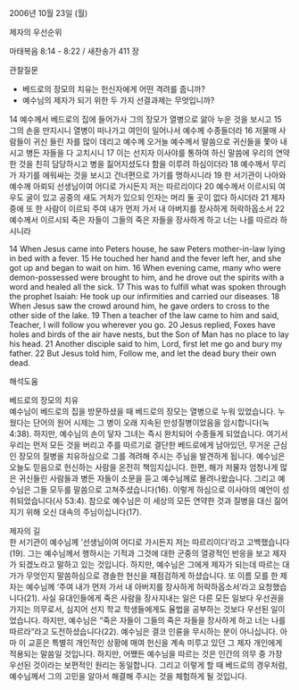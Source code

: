2006년 10월 23일 (월)

제자의 우선순위



마태복음 8:14 - 8:22 / 새찬송가 411 장


관찰질문

- 베드로의 장모의 치유는 헌신자에게 어떤 격려를 줍니까? 
- 예수님의 제자가 되기 위한 두 가지 선결과제는 무엇입니까?

14 예수께서 베드로의 집에 들어가사 그의 장모가 열병으로 앓아 누운 것을 보시고 15 그의 손을 만지시니 열병이 떠나가고 여인이 일어나서 예수께 수종들더라 16 저물매 사람들이 귀신 들린 자를 많이 데리고 예수께 오거늘 예수께서 말씀으로 귀신들을 쫓아 내시고 병든 자들을 다 고치시니 17 이는 선지자 이사야를 통하여 하신 말씀에 우리의 연약한 것을 친히 담당하시고 병을 짊어지셨도다 함을 이루려 하심이더라 18 예수께서 무리가 자기를 에워싸는 것을 보시고 건너편으로 가기를 명하시니라 19 한 서기관이 나아와 예수께 아뢰되 선생님이여 어디로 가시든지 저는 따르리이다 20 예수께서 이르시되 여우도 굴이 있고 공중의 새도 거처가 있으되 인자는 머리 둘 곳이 없다 하시더라 21 제자 중에 또 한 사람이 이르되 주여 내가 먼저 가서 내 아버지를 장사하게 허락하옵소서 22 예수께서 이르시되 죽은 자들이 그들의 죽은 자들을 장사하게 하고 너는 나를 따르라 하시니라

14  When Jesus came into Peters house, he saw Peters mother-in-law lying in bed with a fever. 15  He touched her hand and the fever left her, and she got up and began to wait on him. 16  When evening came, many who were demon-possessed were brought to him, and he drove out the spirits with a word and healed all the sick. 17  This was to fulfill what was spoken through the prophet Isaiah: He took up our infirmities and carried our diseases. 18  When Jesus saw the crowd around him, he gave orders to cross to the other side of the lake. 19  Then a teacher of the law came to him and said, Teacher, I will follow you wherever you go. 20  Jesus replied, Foxes have holes and birds of the air have nests, but the Son of Man has no place to lay his head. 21  Another disciple said to him, Lord, first let me go and bury my father. 22  But Jesus told him, Follow me, and let the dead bury their own dead.

해석도움





베드로의 장모의 치유  
예수님이 베드로의 집을 방문하셨을 때 베드로의 장모는 열병으로 누워 있었습니다. 누웠다는 단어의 원어 시제는 그 병이 오래 지속된 만성질병이었음을 암시합니다(눅 4:38). 하지만, 예수님의 손이 닿자 그녀는 즉시 완치되어 수종들게 되었습니다. 여기서 우리는 먼저 모든 것을 버리고 주를 따르기로 결단한 베드로에게 남아있던, 무거운 근심인 장모의 질병을 치유하심으로 그를 격려해 주시는 주님을 발견하게 됩니다. 예수님은 오늘도 믿음으로 헌신하는 사람을 온전히 책임지십니다. 한편, 해가 저물자 엄청나게 많은 귀신들린 사람들과 병든 자들이 소문을 듣고 예수님께로 몰려나왔습니다. 그리고 예수님은 그들 모두를 말씀으로 고쳐주셨습니다(16). 이렇게 하심으로 이사야의 예언이 성취되었습니다(사 53:4). 참으로 예수님은 이 세상의 모든 연약한 것과 질병을 대신 짊어지기 위해 오신 대속의 주님이십니다(17).     

제자의 길  
한 서기관이 예수님께 ‘선생님이여 어디로 가시든지 저는 따르리이다’라고 고백했습니다(19). 그는 예수님께서 행하시는 기적과 그것에 대한 군중의 열광적인 반응을 보고 제자가 되겠노라고 말하고 있는 것입니다. 하지만, 예수님은 그에게 제자가 되는데 따르는 대가가 무엇인지 말씀하심으로 경솔한 헌신을 재점검하게 하셨습니다. 또 이름 모를 한 제자는 예수님께 ‘주여 내가 먼저 가서 내 아버지를 장사하게 허락하옵소서’라고 요청했습니다(21). 사실 유대인들에게 죽은 사람을 장사지내는 일은 다른 모든 일보다 우선권을 가지는 의무로서, 심지어 선지 학교 학생들에게도 율법을 공부하는 것보다 우선된 일이었습니다. 하지만, 예수님은 “죽은 자들이 그들의 죽은 자들을 장사하게 하고 너는 나를 따르라”라고 도전하셨습니다(22). 예수님은 결코 인륜을 무시하는 분이 아니십니다. 아마 이 교훈은 특별히 개인적인 상황에 매여 헌신을 계속 미루고 있던 그 제자 개인에게 적용되는 말씀일 것입니다. 하지만, 어쨌든 예수님을 따르는 것은 인간의 의무 중 가장 우선된 것이라는 보편적인 원리는 동일합니다. 그리고 이렇게 할 때 베드로의 경우처럼, 예수님께서 그의 고민을 알아서 해결해 주시는 것을 체험하게 될 것입니다.